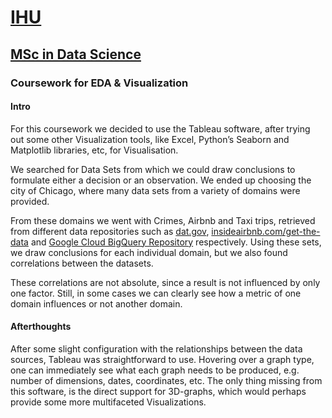 # [IHU](https://www.ihu.edu.gr/)
## [MSc in Data Science](https://www.tech.ihu.edu.gr/index.php/en/msc-in-data-science)
### Coursework for EDA & Visualization

#### Intro
For this coursework we decided to use the Tableau software, after trying out some other Visualization tools, like Excel, Python’s Seaborn and Matplotlib libraries, etc, for Visualisation.

We searched for Data Sets from which we could draw conclusions to formulate either a decision or an observation. We ended up choosing the city of Chicago, where many data sets from a variety of domains were provided. 

From these domains we went with Crimes, Airbnb and Taxi trips, retrieved from different data repositories such as [dat.gov](https://www.data.gov/), [insideairbnb.com/get-the-data](insideairbnb.com/get-the-data) and [Google Cloud BigQuery Repository](https://cloud.google.com/bigquery/public-data/) respectively. Using these sets, we draw conclusions for each individual domain, but we also found correlations between the datasets. 

These correlations are not absolute, since a result is not influenced by only one factor. Still, in some cases we can clearly see how a metric of one domain influences or not another domain.


#### Afterthoughts

After some slight configuration with the relationships between the data sources, Tableau was straightforward to use. Hovering over a graph type, one can immediately see what each graph needs to be produced, e.g. number of dimensions, dates, coordinates, etc. The only thing missing from this software, is the direct support for 3D-graphs, which would perhaps provide some more multifaceted Visualizations.
